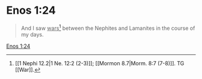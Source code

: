 # Enos 1:24

> And I saw <u>wars</u>[^a] between the Nephites and Lamanites in the course of my days.

[Enos 1:24](https://www.churchofjesuschrist.org/study/scriptures/bofm/enos/1?lang=eng&id=p24#p24)


[^a]: [[1 Nephi 12.2|1 Ne. 12:2 (2-3)]]; [[Mormon 8.7|Morm. 8:7 (7-8)]]. TG [[War]].
